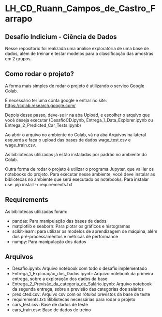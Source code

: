# LH_CD_Ruann_Campos_de_Castro_Farrapo
## Desafio Indicium - Ciência de Dados

Nesse repositório foi realizada uma análise exploratória de uma base de dados, além de treinar e testar modelos para a classificação das amostras em 2 grupos. 

## Como rodar o projeto? 
A forma mais simples de rodar o projeto é utilizando o serviço Google Colab. 

É necessário ter uma conta google e entrar no site: https://colab.research.google.com/

Depois desse passo, deve-se ir na aba Upload, e escolher o arquivo que você deseja executar (DesafioCD.ipynb, Entrega_1_Data_Explorer.ipynb ou Entrega_2_Predicted_Car_Tests.ipynb)

Ao abrir o arquivo no ambiente do Colab, vá na aba Arquivos na lateral esquerda e faça o upload das bases de dados wage_test.csv e wage_train.csv. 

As bibliotecas utilizadas já estão instaladas por padrão no ambiente do Colab.

Outra forma de rodar o projeto é utilizar o programa Jupyter, que vai ler os notebooks do projeto. Para executar nesse ambiente, você deve instalar as bibliotecas no ambiente que será executado os notebooks. Para instalar use: pip install -r requirements.txt

## Requirements   
As bibliotecas utilizadas foram: 
- pandas: Para manipulação das bases de dados
- matplotlib e seaborn: Para plotar os gráficos e histogramas
- scikit-learn: para utilizar os modelos de aprendizagem de máquina, além dos pré-processamentos e métricas de performance
- numpy: Para manipulação dos dados

## Arquivos
- Desafio.ipynb: Arquivo notebook com todo o desafio implementado
- Entrega_1_Exploração_dos_Dados.ipynb: Arquivo notebook da primeira entrega, sobre a exploração dos dados da base
- Entrega_2_Previsão_da_categoria_de_Salário.ipynb: Arquivo notebook da segunda entrega, sobre a previsão das categorias dos salários
- predicted.csv: Arquivo csv com os rótulos previstos da base de teste
- requirements.txt: Bibliotecas necessárias para rodar o projeto
- cars_test.csv: Base de dados de teste
- cars_train.csv: Base de dados de treino